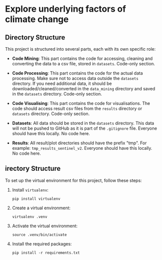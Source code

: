 # Explore underlying factors of climate change


## Directory Structure
This project is structured into several parts, each with its own specific role:

- **Code Mining**: This part contains the code for accessing, cleaning and converting the data to a csv file, stored in `datasets`. Code-only section.

- **Code Processing**: This part contains the code for the actual data processing. Make sure not to access data outside the `datasets` directory. If you need additional data, it should be downloaded/cleaned/converted in the `data_mining` directory and saved in the `datasets` directory. Code-only section.

- **Code Visualising**: This part contains the code for visualisations. The code should access result csv files from the `results` directory or `datasets` directory. Code-only section.

- **Datasets**: All data should be stored in the `datasets` directory. This data will not be pushed to GitHub as it is part of the `.gitignore` file. Everyone should have this locally. No code here.

- **Results**: All result/plot directories should have the prefix "tmp". For example: `tmp_results_sentinel_v2`. Everyone should have this locally. No code here.

## irectory Structure

To set up the virtual environment for this project, follow these steps:

1. Install `virtualenv`:

    ```shell
    pip install virtualenv
    ```

1. Create a virtual environment:

    ```shell
    virtualenv .venv
    ```

1. Activate the virtual environment:

    ```shell
    source .venv/bin/activate
    ```

1. Install the required packages:

    ```shell
    pip install -r requirements.txt
    ```
